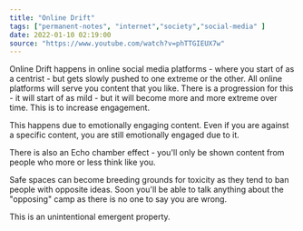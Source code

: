 ```yaml
---
title: "Online Drift"
tags: ["permanent-notes", "internet","society","social-media" ]
date: 2022-01-10 02:19:00
source: "https://www.youtube.com/watch?v=phTTGIEUX7w"
---
```


Online Drift happens in online social media platforms - where you start of as a centrist - but gets slowly pushed to one extreme or the other. All online platforms will serve you content that you like. There is a progression for this - it will start of as mild - but it will become more and more extreme over time. This is to increase engagement.

This happens due to emotionally engaging content. Even if you are against a specific content, you are still emotionally engaged due to it.

There is also an Echo chamber effect - you'll only be shown content from people who more or less think like you. 

Safe spaces can become breeding grounds for toxicity as they tend to ban people with opposite ideas. Soon you'll be able to talk anything about the "opposing" camp as there is no one to say you are wrong.

This is an unintentional emergent property.

